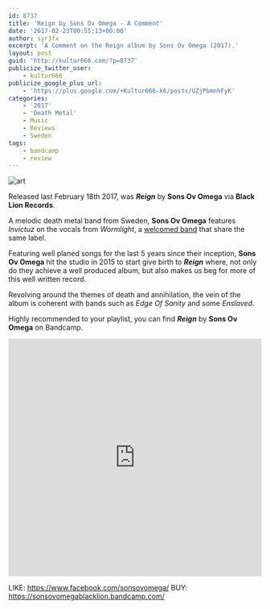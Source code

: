 ```yaml
---
id: 8737
title: 'Reign by Sons Ov Omega - A Comment'
date: '2017-02-23T00:55:13+00:00'
author: syr3fx
excerpt: 'A Comment on the Reign album by Sons Ov Omega (2017).'
layout: post
guid: 'http://kultur666.com/?p=8737'
publicize_twitter_user:
    - kultur666
publicize_google_plus_url:
    - 'https://plus.google.com/+Kultur666-k6/posts/UZjPbmnhFyK'
categories:
    - '2017'
    - 'Death Metal'
    - Music
    - Reviews
    - Sweden
tags:
    - bandcamp
    - review
---
```


![art](http://localhost:8080/wp-content/uploads/2017/02/art.jpg?w=680)

Released last February 18th 2017, was ***Reign*** by **Sons Ov Omega** via **Black Lion Records**.

A melodic death metal band from Sweden, **Sons Ov Omega** features *Invictuz* on the vocals from *Wormlight*, a [welcomed band](http://kultur666.com/2016/12/03/bloodfields-by-wormlight-a-comment/) that share the same label.

Featuring well planed songs for the last 5 years since their inception, **Sons Ov Omega** hit the studio in 2015 to start give birth to ***Reign*** where, not only do they achieve a well produced album, but also makes us beg for more of this well written record.

Revolving around the themes of death and annihilation, the vein of the album is coherent with bands such as *Edge Of Sanity* and some *Enslaved*.

Highly recommended to your playlist, you can find ***Reign*** by **Sons Ov Omega** on Bandcamp.

<iframe style="border: 0; width: 100%; height: 472px;" src="https://bandcamp.com/EmbeddedPlayer/album=4204041557/size=large/bgcol=333333/linkcol=e99708/tracklist=false/transparent=true/" seamless></iframe>

LIKE: <https://www.facebook.com/sonsovomega/>
BUY: <https://sonsovomegablacklion.bandcamp.com/>